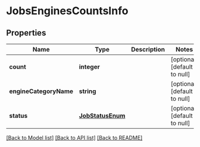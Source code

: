 # JobsEnginesCountsInfo

## Properties
Name | Type | Description | Notes
------------ | ------------- | ------------- | -------------
**count** | **integer** |  | [optional] [default to null]
**engineCategoryName** | **string** |  | [optional] [default to null]
**status** | [**JobStatusEnum**](JobStatusEnum.md) |  | [optional] [default to null]

[[Back to Model list]](../README.md#documentation-for-models) [[Back to API list]](../README.md#documentation-for-api-endpoints) [[Back to README]](../README.md)


